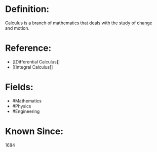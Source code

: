 

# Definition:
Calculus is a branch of mathematics that deals with the study of change and motion.

# Reference:
- [[Differential Calculus]]
- [[Integral Calculus]]

# Fields: 
- #Mathematics
- #Physics
- #Engineering

# Known Since:
1684

